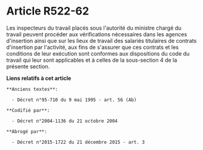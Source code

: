 # Article R522-62

Les inspecteurs du travail placés sous l'autorité du ministre chargé du travail peuvent procéder aux vérifications
nécessaires dans les agences d'insertion ainsi que sur les lieux de travail des salariés titulaires de contrats d'insertion
par l'activité, aux fins de s'assurer que ces contrats et les conditions de leur exécution sont conformes aux dispositions du
code du travail qui leur sont applicables et à celles de la sous-section 4 de la présente section.

**Liens relatifs à cet article**

	**Anciens textes**:

	  - Décret n°95-710 du 9 mai 1995 - art. 56 (Ab)

	**Codifié par**:

	  - Décret n°2004-1136 du 21 octobre 2004

	**Abrogé par**:

	  - Décret n°2015-1722 du 21 décembre 2015 - art. 3
